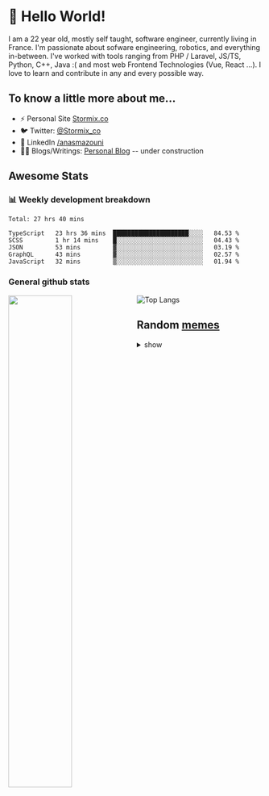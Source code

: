 # 👋 Hello World!

I am a 22 year old, mostly self taught, software engineer, currently living in France. I'm passionate about sofware engineering, robotics, and everything in-between. I've worked with tools ranging from PHP / Laravel, JS/TS, Python, C++, Java :( and most web Frontend Technologies (Vue, React ...). I love to learn and contribute in any and every possible way.

## To know a little more about me...

- ⚡ Personal Site [Stormix.co](http://stormix.co/)
- 🐦 Twitter: [@Stormix_co](https://twitter.com/stormix_co)
- 👥 LinkedIn [/anasmazouni](https://linkedin.com/in/anasmazouni)
- 👨‍💻 Blogs/Writings: [Personal Blog](https://blog.anasmazouni.dev/) -- under construction

## Awesome Stats

### :bar_chart: Weekly development breakdown

<!--START_SECTION:waka-->
```text
Total: 27 hrs 40 mins

TypeScript   23 hrs 36 mins  █████████████████████░░░░   84.53 % 
SCSS         1 hr 14 mins    █░░░░░░░░░░░░░░░░░░░░░░░░   04.43 % 
JSON         53 mins         ▓░░░░░░░░░░░░░░░░░░░░░░░░   03.19 % 
GraphQL      43 mins         ▓░░░░░░░░░░░░░░░░░░░░░░░░   02.57 % 
JavaScript   32 mins         ▒░░░░░░░░░░░░░░░░░░░░░░░░   01.94 % 
```
<!--END_SECTION:waka-->


### General github stats

[<img align="left" width="50%" src="https://github-readme-stats.vercel.app/api?username=stormix&count_private=true&show_icons=true&theme=radical" />](https://github-readme-stats.vercel.app/api?username=stormix&count_private=true&show_icons=true&theme=radical)
![Top Langs](https://github-readme-stats.vercel.app/api/top-langs/?username=stormix&hide=TeX&layout=compact&theme=radical)


## Random [memes](https://github.com/Stormix/memes/)
<details>
<summary> show
</summary>
  
  ![meme](https://memes.stormix.co/send/memes)
</details>


